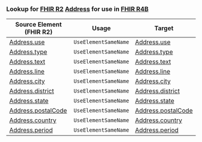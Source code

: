 ### Lookup for [FHIR R2](https://hl7.org/fhir/DSTU2/) [Address](https://hl7.org/fhir/DSTU2/Address.html) for use in [FHIR R4B](https://hl7.org/fhir/R4B/)

| Source Element (FHIR R2) | Usage | Target |
| -------------- | ----- | ------ |
| [Address.use](https://hl7.org/fhir/DSTU2/Address.html#resource) | `UseElementSameName` | [Address.use](https://hl7.org/fhir/R4B/Address.html#resource) |
| [Address.type](https://hl7.org/fhir/DSTU2/Address.html#resource) | `UseElementSameName` | [Address.type](https://hl7.org/fhir/R4B/Address.html#resource) |
| [Address.text](https://hl7.org/fhir/DSTU2/Address.html#resource) | `UseElementSameName` | [Address.text](https://hl7.org/fhir/R4B/Address.html#resource) |
| [Address.line](https://hl7.org/fhir/DSTU2/Address.html#resource) | `UseElementSameName` | [Address.line](https://hl7.org/fhir/R4B/Address.html#resource) |
| [Address.city](https://hl7.org/fhir/DSTU2/Address.html#resource) | `UseElementSameName` | [Address.city](https://hl7.org/fhir/R4B/Address.html#resource) |
| [Address.district](https://hl7.org/fhir/DSTU2/Address.html#resource) | `UseElementSameName` | [Address.district](https://hl7.org/fhir/R4B/Address.html#resource) |
| [Address.state](https://hl7.org/fhir/DSTU2/Address.html#resource) | `UseElementSameName` | [Address.state](https://hl7.org/fhir/R4B/Address.html#resource) |
| [Address.postalCode](https://hl7.org/fhir/DSTU2/Address.html#resource) | `UseElementSameName` | [Address.postalCode](https://hl7.org/fhir/R4B/Address.html#resource) |
| [Address.country](https://hl7.org/fhir/DSTU2/Address.html#resource) | `UseElementSameName` | [Address.country](https://hl7.org/fhir/R4B/Address.html#resource) |
| [Address.period](https://hl7.org/fhir/DSTU2/Address.html#resource) | `UseElementSameName` | [Address.period](https://hl7.org/fhir/R4B/Address.html#resource) |

